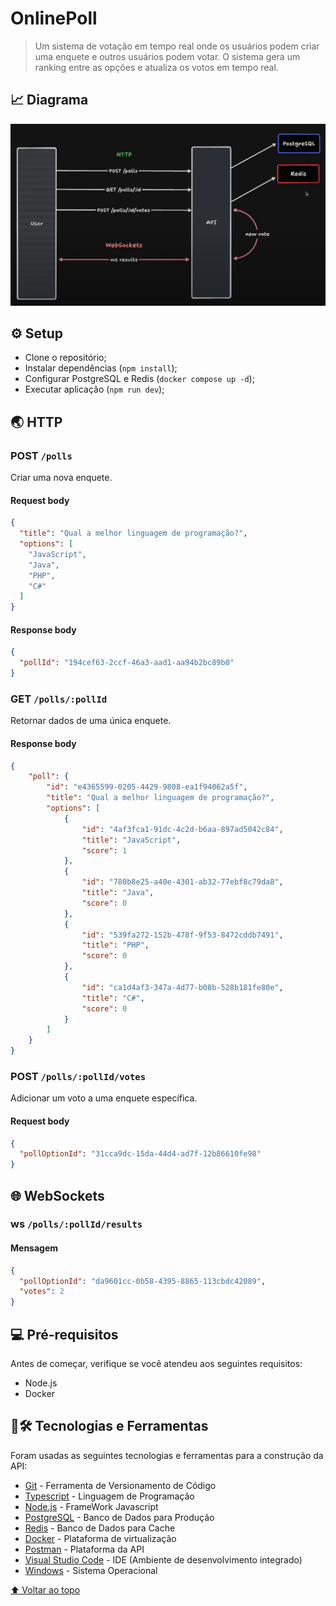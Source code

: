 # OnlinePoll

> Um sistema de votação em tempo real onde os usuários podem criar uma enquete e outros usuários podem votar. O sistema gera um ranking entre as opções e atualiza os votos em tempo real.

## 📈 Diagrama

![Cover](./doc/schema.png)

## ⚙️ Setup

- Clone o repositório;
- Instalar dependências (`npm install`);
- Configurar PostgreSQL e Redis (`docker compose up -d`);
- Executar aplicação (`npm run dev`);

## 🌏 HTTP

### POST `/polls`

Criar uma nova enquete.

#### Request body

```json
{
  "title": "Qual a melhor linguagem de programação?",
  "options": [
    "JavaScript",
    "Java",
    "PHP",
    "C#"
  ]
}
```

#### Response body

```json
{
  "pollId": "194cef63-2ccf-46a3-aad1-aa94b2bc89b0"
}
```

### GET `/polls/:pollId`

Retornar dados de uma única enquete.

#### Response body

```json
{
	"poll": {
		"id": "e4365599-0205-4429-9808-ea1f94062a5f",
		"title": "Qual a melhor linguagem de programação?",
		"options": [
			{
				"id": "4af3fca1-91dc-4c2d-b6aa-897ad5042c84",
				"title": "JavaScript",
				"score": 1
			},
			{
				"id": "780b8e25-a40e-4301-ab32-77ebf8c79da8",
				"title": "Java",
				"score": 0
			},
			{
				"id": "539fa272-152b-478f-9f53-8472cddb7491",
				"title": "PHP",
				"score": 0
			},
			{
				"id": "ca1d4af3-347a-4d77-b08b-528b181fe80e",
				"title": "C#",
				"score": 0
			}
		]
	}
}
```

### POST `/polls/:pollId/votes`

Adicionar um voto a uma enquete específica.

#### Request body

```json
{
  "pollOptionId": "31cca9dc-15da-44d4-ad7f-12b86610fe98"
}
```

## 🌐 WebSockets

### ws `/polls/:pollId/results`

#### Mensagem

```json
{
  "pollOptionId": "da9601cc-0b58-4395-8865-113cbdc42089",
  "votes": 2
}
```

## 💻 Pré-requisitos

Antes de começar, verifique se você atendeu aos seguintes requisitos:

* Node.js
* Docker

## 🚧🛠️ Tecnologias e Ferramentas

Foram usadas as seguintes tecnologias e ferramentas para a construção da API:
* [Git](https://git-scm.com/) - Ferramenta de Versionamento de Código
* [Typescript](https://www.typescriptlang.org/) - Linguagem de Programação
* [Node.js](https://nodejs.org/en) - FrameWork Javascript
* [PostgreSQL](https://www.postgresql.org/) - Banco de Dados para Produção
* [Redis](https://redis.com/pt/) - Banco de Dados para Cache
* [Docker](https://www.docker.com/) - Plataforma de virtualização
* [Postman](https://www.postman.com/) - Plataforma da API
* [Visual Studio Code](https://code.visualstudio.com/) - IDE (Ambiente de desenvolvimento integrado)
* [Windows](https://www.microsoft.com/pt-br/windows/?r=1) - Sistema Operacional

[⬆ Voltar ao topo](#OnlinePoll)<br>
